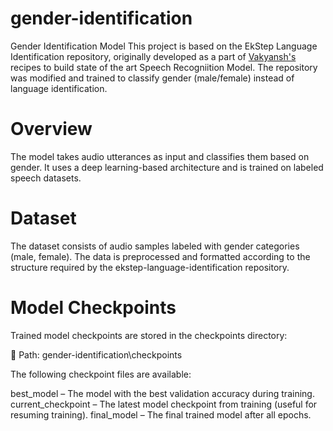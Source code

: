 # gender-identification
Gender Identification Model
This project is based on the EkStep Language Identification repository, originally developed as a part of [Vakyansh's](https://open-speech-ekstep.github.io/) recipes to build state of the art Speech Recogniition Model. The repository was modified and trained to classify gender (male/female) instead of language identification.

# Overview
The model takes audio utterances as input and classifies them based on gender. It uses a deep learning-based architecture and is trained on labeled speech datasets.

# Dataset
The dataset consists of audio samples labeled with gender categories (male, female). The data is preprocessed and formatted according to the structure required by the ekstep-language-identification repository.


# Model Checkpoints
Trained model checkpoints are stored in the checkpoints directory:

📌 Path: gender-identification\checkpoints

The following checkpoint files are available:

best_model – The model with the best validation accuracy during training.
current_checkpoint – The latest model checkpoint from training (useful for resuming training).
final_model – The final trained model after all epochs.

